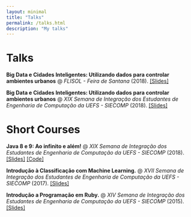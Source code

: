 ```yaml
---
layout: minimal
title: "Talks"
permalink: /talks.html
description: "My talks"
---
```

Talks
======
**Big Data e Cidades Inteligentes: Utilizando dados para controlar ambientes urbanos** @ *FLISOL - Feira de Santana* (2018). [[Slides]](https://drive.google.com/open?id=1AR7b7rOF-knmwQG82lEIo0BIzY1SBzJ9)


**Big Data e Cidades Inteligentes: Utilizando dados para controlar ambientes urbanos** @ *XIX Semana de Integração dos Estudantes de Engenharia de Computação da UEFS - SIECOMP* (2018). [[Slides]](https://drive.google.com/file/d/1OxXBPzczZ9UkRtBPJjKkbvUzLzeHT0FU/view?usp=sharing)


Short Courses
======
**Java 8 e 9: Ao infinito e além!** @ *XIX Semana de Integração dos Estudantes de Engenharia de Computação da UEFS - SIECOMP* (2018). [[Slides]](https://drive.google.com/file/d/1oF3Aq67d7_6pBsRY349au7GsqcpXY1Kg/view?usp=sharing) [[Code]](https://github.com/WandSilva/workshop_java_8_9)

**Introdução à Classificação com Machine Learning.** @ *XVII Semana de Integração dos Estudantes de Engenharia de Computação da UEFS - SIECOMP* (2017). [[Slides]](https://drive.google.com/open?id=19snlfeSMIeGk6LyosdlcVy0BFA4vy9RK)

**Introdução a Programação em Ruby.** @ *XIV Semana de Integração dos Estudantes de Engenharia de Computação da UEFS - SIECOMP* (2015). [[Slides]](https://drive.google.com/open?id=1hKoGPuwRAa5wblQSfbYMKBxHWSqNPcMW)